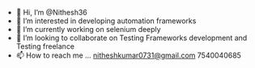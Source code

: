 - 👋 Hi, I’m @Nithesh36
- 👀 I’m interested in  developing  automation  frameworks 
- 🌱 I’m currently  working on selenium  deeply 
- 💞️ I’m looking to collaborate on  Testing Frameworks  development  and Testing  freelance
- 📫 How to reach me ...
    nitheshkumar0731@gmail.com 
    7540040685

<!---
Nithesh36/Nithesh36 is a ✨ special ✨ repository because its `README.md` (this file) appears on your GitHub profile.
You can click the Preview link to take a look at your changes.
--->
